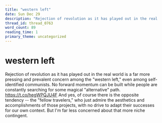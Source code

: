 ```yaml
---
title: "western left"
date: Sun Dec 29
description: "Rejection of revolution as it has played out in the real world is a far more pressing and prevalent concern among the 'western left,' even among..."
thread_id: thread_0763
word_count: 89
reading_time: 1
primary_theme: uncategorized
---
```


# western left

Rejection of revolution as it has played out in the real world is a far more pressing and prevalent concern among the "western left," even among self-identified communists. No forward momentum can be built while people are constantly searching for some magical "alternative" path. https://t.co/hegWPQJU4F And yes, of course there is the opposite tendency -- the "fellow travelers," who just admire the aesthetics and accomplishments of those projects, with no drive to adapt their successes for our own context. But I'm far less concerned about that more niche contingent.